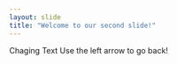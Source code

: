 ```yaml
---
layout: slide
title: "Welcome to our second slide!"
---
```

Chaging Text
Use the left arrow to go back!
